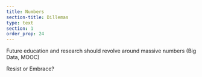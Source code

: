 ```yaml
---
title: Numbers
section-title: Dillemas
type: text 
section: 1
order_prop: 24
---
```


Future education and research should revolve around massive numbers (<span>Big Data</span>, <span>MOOC</span>)

Resist or Embrace?
